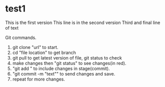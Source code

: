 # test1
This is the first version
This line is in the second version
Third and final line of text

Git commands.

1. git clone "url" to start.
2. cd "file location" to get branch
3. git pull to get latest version of file, git status to check
4. make changes then "git status" to see changes(in red).
5. "git add <file name>" to include changes in stage(commit).
6. "git commit -m "text"" to send changes and save.
7. repeat for more changes.

